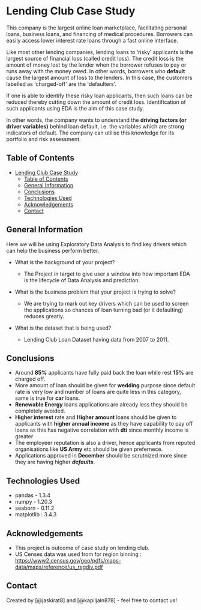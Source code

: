 # Lending Club Case Study

This company is the largest online loan marketplace, facilitating personal loans, business loans, and financing of medical procedures. Borrowers can easily access lower interest rate loans through a fast online interface.

Like most other lending companies, lending loans to ‘risky’ applicants is the largest source of financial loss (called credit loss). The credit loss is the amount of money lost by the lender when the borrower refuses to pay or runs away with the money owed. In other words, borrowers who  **default**  cause the largest amount of loss to the lenders. In this case, the customers labelled as 'charged-off' are the 'defaulters'.

If one is able to identify these risky loan applicants, then such loans can be reduced thereby cutting down the amount of credit loss. Identification of such applicants using EDA is the aim of this case study.

In other words, the company wants to understand the  **driving factors (or driver variables)** behind loan default, i.e. the variables which are strong indicators of default. The company can utilise this knowledge for its portfolio and risk assessment.

## Table of Contents

- [Lending Club Case Study](#lending-club-case-study)
  - [Table of Contents](#table-of-contents)
  - [General Information](#general-information)
  - [Conclusions](#conclusions)
  - [Technologies Used](#technologies-used)
  - [Acknowledgements](#acknowledgements)
  - [Contact](#contact)

## General Information

Here we will be using Exploratory Data Analysis to find key drivers which can help the business perform better.

- What is the background of your project?
  - The Project in target to give user a window into how important EDA is the lifecycle of Data Analysis and prediction.  

- What is the business problem that your project is trying to solve?
  - We are trying to mark out key drivers which can be used to screen the applications so chances of loan turning bad (or it defaulting) reduces greatly.  

- What is the dataset that is being used?
  - Lending Club Loan Dataset having data from 2007 to 2011.  

## Conclusions

- Around **85%**  applicants have fully paid back the loan while rest **15%** are charged off.
- More amount of loan should be given for **wedding** purpose since default rate is very low and number of loans are quite less in this category, same is true for **car** loans.
- **Renewable Energy** loans applications are already less they should be completely avoided.
- **Higher interest** rate and **Higher amount** loans should be given to applicants with **higher annual income** as they have capability to pay off loans as this has negative correlation with **dti** since monthly income is greater
- The employeer reputation is also a driver, hence applicants from reputed organisations like **US Army** etc should be given prefernece.
- Applications approved in **December** should be scrutnized more since they are having higher ***defaults***.

## Technologies Used

- pandas - 1.3.4
- numpy - 1.20.3
- seaborn - 0.11.2
- matplotlib : 3.4.3

## Acknowledgements

- This project is outcome of case study on lending club.
- US Censes data was used from for region binning : <https://www2.census.gov/geo/pdfs/maps-data/maps/reference/us_regdiv.pdf>

## Contact

Created by [@jaskirat8] and [@kapiljain878] - feel free to contact us!
